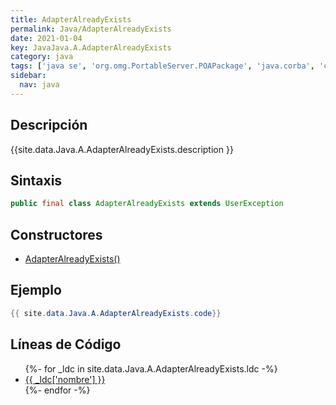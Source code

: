 ```yaml
---
title: AdapterAlreadyExists
permalink: Java/AdapterAlreadyExists
date: 2021-01-04
key: JavaJava.A.AdapterAlreadyExists
category: java
tags: ['java se', 'org.omg.PortableServer.POAPackage', 'java.corba', 'clase java', 'Java 1.0']
sidebar: 
  nav: java
---
```


## Descripción
{{site.data.Java.A.AdapterAlreadyExists.description }}

## Sintaxis
~~~java
public final class AdapterAlreadyExists extends UserException
~~~

## Constructores
* [AdapterAlreadyExists()](/Java/AdapterAlreadyExists/AdapterAlreadyExists/)

## Ejemplo
~~~java
{{ site.data.Java.A.AdapterAlreadyExists.code}}
~~~

## Líneas de Código
<ul>
{%- for _ldc in site.data.Java.A.AdapterAlreadyExists.ldc -%}
   <li>
       <a href="{{_ldc['url'] }}">{{ _ldc['nombre'] }}</a>
   </li>
{%- endfor -%}
</ul>
